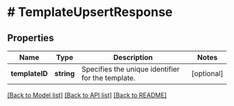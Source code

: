 # # TemplateUpsertResponse

## Properties

Name | Type | Description | Notes
------------ | ------------- | ------------- | -------------
**templateID** | **string** | Specifies the unique identifier for the template. | [optional] 

[[Back to Model list]](../../README.md#documentation-for-models) [[Back to API list]](../../README.md#documentation-for-api-endpoints) [[Back to README]](../../README.md)


